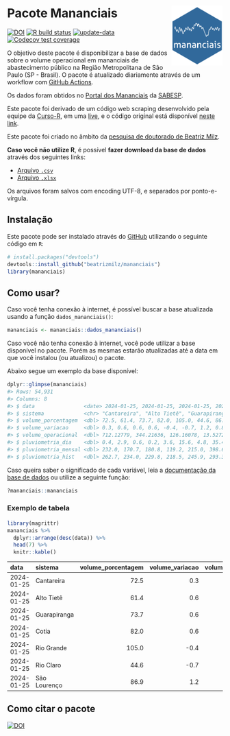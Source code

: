 
<!-- README.md is generated from README.Rmd. Please edit that file -->

# Pacote Mananciais <img src="man/figures/hexlogo.png" align="right" width = "120px"/>

<!-- badges: start -->

[![DOI](https://zenodo.org/badge/DOI/10.5281/zenodo.4733056.svg)](https://doi.org/10.5281/zenodo.4733056)
[![R build
status](https://github.com/beatrizmilz/mananciais/workflows/R-CMD-check/badge.svg)](https://github.com/beatrizmilz/mananciais/actions)
[![update-data](https://github.com/beatrizmilz/mananciais/actions/workflows/2-update_data.yaml/badge.svg)](https://github.com/beatrizmilz/mananciais/actions/workflows/2-update_data.yaml)
[![Codecov test
coverage](https://codecov.io/gh/beatrizmilz/mananciais/branch/master/graph/badge.svg)](https://codecov.io/gh/beatrizmilz/mananciais?branch=master)
<!-- badges: end -->

O objetivo deste pacote é disponibilizar a base de dados sobre o volume
operacional em mananciais de abastecimento público na Região
Metropolitana de São Paulo (SP - Brasil). O pacote é atualizado
diariamente através de um workflow com [GitHub
Actions](https://github.com/beatrizmilz/mananciais/actions).

Os dados foram obtidos no [Portal dos
Mananciais](http://mananciais.sabesp.com.br/Situacao) da
[SABESP](http://site.sabesp.com.br/site/Default.aspx).

Este pacote foi derivado de um código web scraping desenvolvido pela
equipe da [Curso-R](https://www.curso-r.com/), em uma
[live](https://youtu.be/jvZIxrMmOcQ), e o código original está
disponível [neste
link](https://github.com/curso-r/lives/blob/master/drafts/20200730_scraper_sabesp.R).

Este pacote foi criado no âmbito da [pesquisa de doutorado de Beatriz
Milz](https://beatrizmilz.github.io/tese/).

**Caso você não utilize R**, é possível **fazer download da base de
dados** através dos seguintes links:

- [Arquivo
  `.csv`](https://github.com/beatrizmilz/mananciais/raw/master/inst/extdata/mananciais.csv)
- [Arquivo
  `.xlsx`](https://github.com/beatrizmilz/mananciais/blob/master/inst/extdata/mananciais.xlsx?raw=true)

Os arquivos foram salvos com encoding UTF-8, e separados por
ponto-e-vírgula.

## Instalação

Este pacote pode ser instalado através do [GitHub](https://github.com/)
utilizando o seguinte código em `R`:

``` r
# install.packages("devtools")
devtools::install_github("beatrizmilz/mananciais")
library(mananciais)
```

## Como usar?

Caso você tenha conexão à internet, é possível buscar a base atualizada
usando a função `dados_mananciais()`:

``` r
mananciais <- mananciais::dados_mananciais() 
```

Caso você não tenha conexão à internet, você pode utilizar a base
disponível no pacote. Porém as mesmas estarão atualizadas até a data em
que você instalou (ou atualizou) o pacote.

Abaixo segue um exemplo da base disponível:

``` r
dplyr::glimpse(mananciais)
#> Rows: 54,931
#> Columns: 8
#> $ data                <date> 2024-01-25, 2024-01-25, 2024-01-25, 2024-01-25, 2…
#> $ sistema             <chr> "Cantareira", "Alto Tietê", "Guarapiranga", "Cotia…
#> $ volume_porcentagem  <dbl> 72.5, 61.4, 73.7, 82.0, 105.0, 44.6, 86.9, 72.2, 6…
#> $ volume_variacao     <dbl> 0.3, 0.6, 0.6, 0.6, -0.4, -0.7, 1.2, 0.8, 1.0, 1.3…
#> $ volume_operacional  <dbl> 712.12779, 344.21636, 126.16078, 13.52724, 117.799…
#> $ pluviometria_dia    <dbl> 0.4, 2.9, 0.6, 0.2, 3.6, 15.6, 4.8, 35.4, 20.0, 15…
#> $ pluviometria_mensal <dbl> 232.0, 170.7, 180.8, 119.2, 215.0, 398.6, 174.2, 2…
#> $ pluviometria_hist   <dbl> 262.7, 234.0, 229.8, 218.5, 245.9, 293.3, 273.2, 2…
```

Caso queira saber o significado de cada variável, leia a [documentação
da base de
dados](https://beatrizmilz.github.io/mananciais/reference/mananciais.html)
ou utilize a seguinte função:

``` r
?mananciais::mananciais
```

### Exemplo de tabela

``` r
library(magrittr)
mananciais %>% 
  dplyr::arrange(desc(data)) %>% 
  head(7) %>%
  knitr::kable()
```

| data       | sistema      | volume_porcentagem | volume_variacao | volume_operacional | pluviometria_dia | pluviometria_mensal | pluviometria_hist |
|:-----------|:-------------|-------------------:|----------------:|-------------------:|-----------------:|--------------------:|------------------:|
| 2024-01-25 | Cantareira   |               72.5 |             0.3 |          712.12779 |              0.4 |               232.0 |             262.7 |
| 2024-01-25 | Alto Tietê   |               61.4 |             0.6 |          344.21636 |              2.9 |               170.7 |             234.0 |
| 2024-01-25 | Guarapiranga |               73.7 |             0.6 |          126.16078 |              0.6 |               180.8 |             229.8 |
| 2024-01-25 | Cotia        |               82.0 |             0.6 |           13.52724 |              0.2 |               119.2 |             218.5 |
| 2024-01-25 | Rio Grande   |              105.0 |            -0.4 |          117.79992 |              3.6 |               215.0 |             245.9 |
| 2024-01-25 | Rio Claro    |               44.6 |            -0.7 |            6.10155 |             15.6 |               398.6 |             293.3 |
| 2024-01-25 | São Lourenço |               86.9 |             1.2 |           77.20358 |              4.8 |               174.2 |             273.2 |

## Como citar o pacote

[![DOI](https://zenodo.org/badge/DOI/10.5281/zenodo.4733056.svg)](https://doi.org/10.5281/zenodo.4733056)
